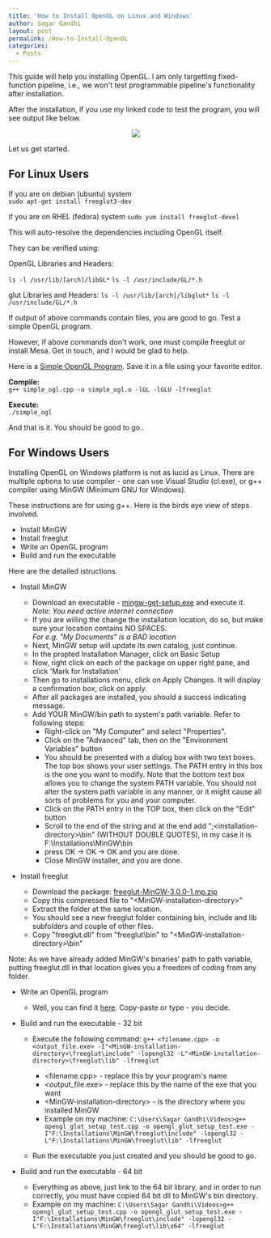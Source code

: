 ```yaml
---
title: 'How to Install OpenGL on Linux and Windows'
author: Sagar Gandhi
layout: post
permalink: /How-to-Install-OpenGL
categories:
  - Posts
---
```

<!--excerpt.start-->This guide will help you installing OpenGL. I am only targetting fixed-function pipeline, i.e., we won't test programmable pipeline's functionality after installation.
After the installation, if you use my linked code to test the program, you will see output like below.
<center><img src="/images/glut_test_output.jpg"></center>
  
Let us get started.


<h2> For Linux Users </h2>  
  
If you are on debian (ubuntu) system  
`sudo apt-get install freeglut3-dev`  
<!--excerpt.end--><a class="anchor" id="read-more"></a>
if you are on RHEL (fedora) system
`sudo yum install freeglut-devel`
    
This will auto-resolve the dependencies including OpenGL itself.  
  
They can be verified using:  
  
OpenGL Libraries and Headers:
  
`ls -l /usr/lib/[arch]/libGL*`
`ls -l /usr/include/GL/*.h`
  
glut Libraries and Headers: 
`ls -l /usr/lib/[arch]/libglut*`
`ls -l /usr/include/GL/*.h`

If output of above commands contain files, you are good to go. Test a simple OpenGL program.

However, if above commands don't work, one must compile freeglut or install Mesa. Get in touch, and I would be glad to help.  
  
Here is a [Simple OpenGL Program](https://github.com/Gandhi-Sagar/OpenGL_Installation/blob/master/opengl_glut_setup_test.cpp). Save it in a file using your favorite editor.  
  
**Compile:**  
`g++ simple_ogl.cpp -o simple_ogl.o -lGL -lGLU -lfreeglut`

**Execute:**  
`./simple_ogl`

And that is it. You should be good to go..
  
  
  
<h2> For Windows Users</h2>
Installing OpenGL on Windows platform is not as lucid as Linux.  
There are multiple options to use compiler - one can use Visual Studio (cl.exe), or g++ compiler using MinGW (Minimum GNU for Windows).  
  
These instructions are for using g++. Here is the birds eye view of steps involved.
  
+ Install MinGW
+ Install freeglut
+ Write an OpenGL program
+ Build and run the executable  
  
Here are the detailed istructions. 

+ Install MinGW
  - Download an executable - [mingw-get-setup.exe](https://osdn.net/projects/mingw/downloads/68260/mingw-get-setup.exe) and execute it.  
  *Note: You need active internet connection*
  - If you are willing the change the installation location, do so, but make sure your location contains NO SPACES.  
  *For e.g. "My Documents" is a BAD location*
  - Next, MinGW setup will update its own catalog, just continue.
  - In the propted Installation Manager, click on Basic Setup
  - Now, right click on each of the package on upper right pane, and click 'Mark for Installation'
  - Then go to installations menu, click on Apply Changes. It will display a confirmation box, click on apply.
  - After all packages are installed, you should a success indicating message.
  - Add YOUR MinGW/bin path to system's path variable. Refer to following steps:
    - Right-click on "My Computer" and select "Properties".
    - Click on the "Advanced" tab, then on the "Environment Variables" button
    - You should be presented with a dialog box with two text boxes. The top box shows your user settings. The PATH entry in this box is the one you want to modify. Note that the bottom text box allows you to change the system PATH variable. You should not alter the system path variable in any manner, or it might cause all sorts of problems for you and your computer.
    - Click on the PATH entry in the TOP box, then click on the "Edit" button
    - Scroll to the end of the string and at the end add ";\<installation-directory\>\bin" (WITHOUT DOUBLE QUOTES), in my case it is F:\Installations\MinGW\bin
    - press OK -> OK -> OK and you are done.
    - Close MinGW installer, and you are done.

+ Install freeglut
  - Download the package: [freeglut-MinGW-3.0.0-1.mp.zip](https://www.transmissionzero.co.uk/files/software/development/GLUT/freeglut-MinGW.zip)
  - Copy this compressed file to "\<MinGW-installation-directory\>"
  - Extract the folder at the same location.
  - You should see a new freeglut folder containing bin, include and lib subfolders and couple of other files.
  - Copy "freeglut.dll" from "freeglut\bin\" to "\<MinGW-installation-directory\>\bin"  
    
Note: As we have already added MinGW's binaries' path to path variable, putting freeglut.dll in that location gives you a freedom of coding from any folder.  
  
+ Write an OpenGL program
  - Well, you can find it [here](https://github.com/Gandhi-Sagar/OpenGL_Installation/blob/master/opengl_glut_setup_test.cpp). Copy-paste or type - you decide.

+ Build and run the executable - 32 bit
  - Execute the following command:
`g++ <filename.cpp> -o <output_file.exe> -I"<MinGW-installation-directory>\freeglut\include" -lopengl32 -L"<MinGW-installation-directory>\freeglut\lib" -lfreeglut
`
    - \<filename.cpp\> - replace this by your program's name
    - \<output_file.exe\> - replace this by the name of the exe that you want
    - \<MinGW-installation-directory\> - is the directory where you installed MinGW
    - Example on my machine:
`C:\Users\Sagar Gandhi\Videos>g++ opengl_glut_setup_test.cpp -o opengl_glut_setup_test.exe -I"F:\Installations\MinGW\freeglut\include" -lopengl32 -L"F:\Installations\MinGW\freeglut\lib" -lfreeglut`
  
  - Run the executable you just created and you should be good to go.
      
+ Build and run the executable - 64 bit
  - Everything as above, just link to the 64 bit library, and in order to run correctly, you must have copied 64 bit dll to MinGW's bin directory.
  - Example on my machine:
`C:\Users\Sagar Gandhi\Videos>g++ opengl_glut_setup_test.cpp -o opengl_glut_setup_test.exe -I"F:\Installations\MinGW\freeglut\include" -lopengl32 -L"F:\Installations\MinGW\freeglut\lib\x64" -lfreeglut`

